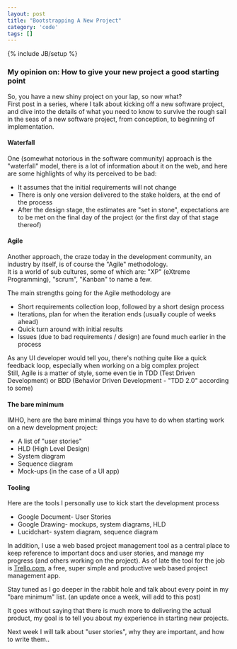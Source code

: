 ```yaml
---
layout: post
title: "Bootstrapping A New Project"
category: 'code' 
tags: []
---
```

{% include JB/setup %}
### My opinion on: How to give your new project a good starting point
So, you have a new shiny project on your lap, so now what?  
First post in a series, where I talk about kicking off a new software project, and dive into the details of what you need to know to survive the rough sail in the seas of a new software project, from conception, to beginning of implementation.
#### Waterfall
One (somewhat notorious in the software community) approach is the "waterfall" model, there is a lot of information about it on the web, and here are some highlights of why its perceived to be bad:

 - It assumes that the initial requirements will not change
 - There is only one version delivered to the stake holders, at the end of the process
 - After the design stage, the estimates are "set in stone", expectations are to be met on the final day of the project (or the first day of that stage thereof)
#### Agile
Another approach, the craze today in the development community, an industry by itself, is of course the "Agile" methodology.  
It is a world of sub cultures, some of which are: "XP" (eXtreme Programming), "scrum", "Kanban" to name a few.  

The main strengths going for the Agile methodology are

 * Short requirements collection loop, followed by a short design process
 * Iterations, plan for when the iteration ends (usually couple of weeks ahead)
 * Quick turn around with initial results
 * Issues (due to bad requirements / design) are found much earlier in the process

As any UI developer would tell you, there's nothing quite like a quick feedback loop, especially when working on a big complex project  
Still, Agile is a matter of style, some even tie in TDD (Test Driven Development) or BDD (Behavior Driven Development - "TDD 2.0" according to some) 

#### The bare minimum
IMHO, here are the bare minimal things you have to do when starting work on a new development project:

 * A list of "user stories"
 * HLD (High Level Design)
 * System diagram
 * Sequence diagram
 * Mock-ups (in the case of a UI app)

#### Tooling
Here are the tools I personally use to kick start the development process

 * Google Document- User Stories
 * Google Drawing- mockups, system diagrams, HLD
 * Lucidchart- system diagram, sequence diagram

In addition, I use a web based project management tool as a central place to keep reference to important docs and user stories, and manage my progress (and others working on the project). As of late the tool for the job is [Trello.com](http://www.trello.com), a free, super simple and productive web based project management app.

Stay tuned as I go deeper in the rabbit hole and talk about every point in my "bare minimum" list. (an update once a week, will add to this post)  

It goes without saying that there is much more to delivering the actual product, my goal is to tell you about my experience in starting new projects.

Next week I will talk about "user stories", why they are important, and how to write them..
